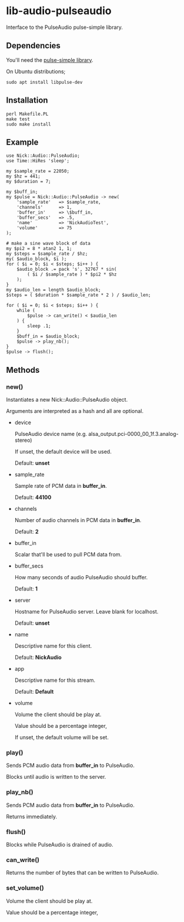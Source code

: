 # lib-audio-pulseaudio

Interface to the PulseAudio pulse-simple library.

## Dependencies

You'll need the [pulse-simple library](http://www.pulseaudio.org/).

On Ubuntu distributions;

    sudo apt install libpulse-dev

## Installation

    perl Makefile.PL
    make test
    sudo make install

## Example

    use Nick::Audio::PulseAudio;
    use Time::HiRes 'sleep';

    my $sample_rate = 22050;
    my $hz = 441;
    my $duration = 7;

    my $buff_in;
    my $pulse = Nick::Audio::PulseAudio -> new(
        'sample_rate'   => $sample_rate,
        'channels'      => 1,
        'buffer_in'     => \$buff_in,
        'buffer_secs'   => .5,
        'name'          => 'NickAudioTest',
        'volume'        => 75
    );

    # make a sine wave block of data
    my $pi2 = 8 * atan2 1, 1;
    my $steps = $sample_rate / $hz;
    my( $audio_block, $i );
    for ( $i = 0; $i < $steps; $i++ ) {
        $audio_block .= pack 's', 32767 * sin(
            ( $i / $sample_rate ) * $pi2 * $hz
        );
    }
    my $audio_len = length $audio_block;
    $steps = ( $duration * $sample_rate * 2 ) / $audio_len;

    for ( $i = 0; $i < $steps; $i++ ) {
        while (
            $pulse -> can_write() < $audio_len
        ) {
            sleep .1;
        }
        $buff_in = $audio_block;
        $pulse -> play_nb();
    }
    $pulse -> flush();

## Methods

### new()

Instantiates a new Nick::Audio::PulseAudio object.

Arguments are interpreted as a hash and all are optional.

- device

    PulseAudio device name (e.g. alsa\_output.pci-0000\_00\_1f.3.analog-stereo)

    If unset, the default device will be used.

    Default: **unset**

- sample\_rate

    Sample rate of PCM data in **buffer\_in**.

    Default: **44100**

- channels

    Number of audio channels in PCM data in **buffer\_in**.

    Default: **2**

- buffer\_in

    Scalar that'll be used to pull PCM data from.

- buffer\_secs

    How many seconds of audio PulseAudio should buffer.

    Default: **1**

- server

    Hostname for PulseAudio server. Leave blank for localhost.

    Default: **unset**

- name

    Descriptive name for this client.

    Default: **NickAudio**

- app

    Descriptive name for this stream.

    Default: **Default**

- volume

    Volume the client should be play at.

    Value should be a percentage integer,

    If unset, the default volume will be set.

### play()

Sends PCM audio data from **buffer\_in** to PulseAudio.

Blocks until audio is written to the server.

### play\_nb()

Sends PCM audio data from **buffer\_in** to PulseAudio.

Returns immediately.

### flush()

Blocks while PulseAudio is drained of audio.

### can\_write()

Returns the number of bytes that can be written to PulseAudio.

### set\_volume()

Volume the client should be play at.

Value should be a percentage integer,
